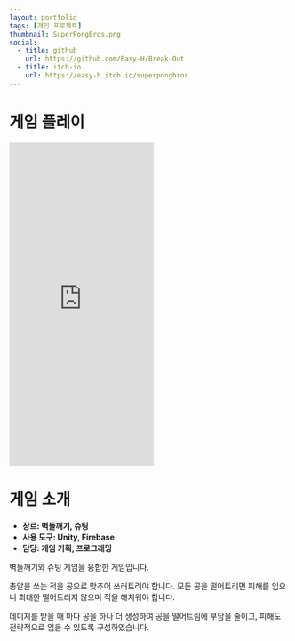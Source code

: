 ```yaml
---
layout: portfolio
tags: [개인 프로젝트]
thumbnail: SuperPongBros.png
social:
  - title: github
    url: https://github.com/Easy-H/Break-Out
  - title: itch-io
    url: https://easy-h.itch.io/superpongbros
---
```

# 게임 플레이
<iframe frameborder="0" src="https://itch.io/embed-upload/11887760?color=333333" allow="autoplay; fullscreen" width="260" height="580"><a href="https://easy-h.itch.io/superpongbros">Play Super Pong Bros on itch.io</a></iframe>

# 게임 소개
- **장르: 벽돌깨기, 슈팅**
- **사용 도구: Unity, Firebase**
- **담당: 게임 기획, 프로그래밍**

벽돌깨기와 슈팅 게임을 융합한 게임입니다.

총알을 쏘는 적을 공으로 맞추어 쓰러트려야 합니다. 모든 공을 떨어트리면 피해를 입으니 최대한 떨어트리지 않으며 적을 해치워야 합니다.

데미지를 받을 때 마다 공을 하나 더 생성하여 공을 떨어트림에 부담을 줄이고, 피해도 전략적으로 입을 수 있도록 구성하였습니다.